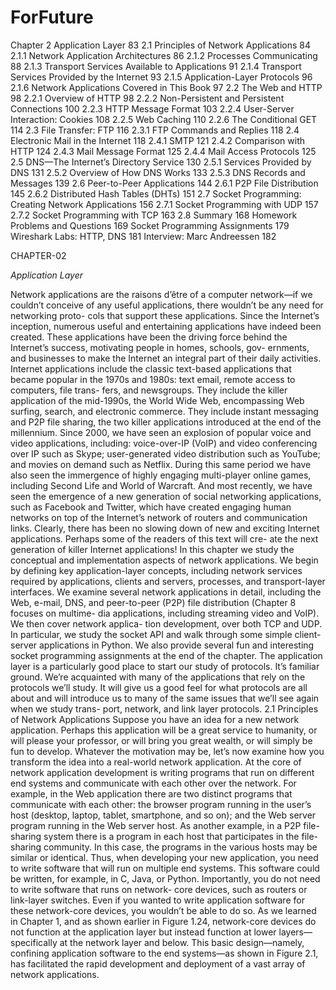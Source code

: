 # ForFuture

Chapter 2 Application Layer 83
2.1 Principles of Network Applications 84
2.1.1 Network Application Architectures 86
2.1.2 Processes Communicating 88
2.1.3 Transport Services Available to Applications 91
2.1.4 Transport Services Provided by the Internet 93
2.1.5 Application-Layer Protocols 96
2.1.6 Network Applications Covered in This Book 97
2.2 The Web and HTTP 98
2.2.1 Overview of HTTP 98
2.2.2 Non-Persistent and Persistent Connections 100
2.2.3 HTTP Message Format 103
2.2.4 User-Server Interaction: Cookies 108
2.2.5 Web Caching 110
2.2.6 The Conditional GET 114
2.3 File Transfer: FTP 116
2.3.1 FTP Commands and Replies 118
2.4 Electronic Mail in the Internet 118
2.4.1 SMTP 121
2.4.2 Comparison with HTTP 124
2.4.3 Mail Message Format 125
2.4.4 Mail Access Protocols 125
2.5 DNS—The Internet’s Directory Service 130
2.5.1 Services Provided by DNS 131
2.5.2 Overview of How DNS Works 133
2.5.3 DNS Records and Messages 139
2.6 Peer-to-Peer Applications 144
2.6.1 P2P File Distribution 145
2.6.2 Distributed Hash Tables (DHTs) 151
2.7 Socket Programming: Creating Network Applications 156
2.7.1 Socket Programming with UDP 157
2.7.2 Socket Programming with TCP 163
2.8 Summary 168
Homework Problems and Questions 169
Socket Programming Assignments 179
Wireshark Labs: HTTP, DNS 181
Interview: Marc Andreessen 182

CHAPTER-02

*Application Layer*

Network applications are the raisons d’être of a computer network—if we couldn’t
conceive of any useful applications, there wouldn’t be any need for networking proto-
cols that support these applications. Since the Internet’s inception, numerous useful and
entertaining applications have indeed been created. These applications have been the
driving force behind the Internet’s success, motivating people in homes, schools, gov-
ernments, and businesses to make the Internet an integral part of their daily activities.
Internet applications include the classic text-based applications that became
popular in the 1970s and 1980s: text email, remote access to computers, file trans-
fers, and newsgroups. They include the killer application of the mid-1990s, the
World Wide Web, encompassing Web surfing, search, and electronic commerce.
They include instant messaging and P2P file sharing, the two killer applications
introduced at the end of the millennium. Since 2000, we have seen an explosion of
popular voice and video applications, including: voice-over-IP (VoIP) and video
conferencing over IP such as Skype; user-generated video distribution such as
YouTube; and movies on demand such as Netflix. During this same period we have
also seen the immergence of highly engaging multi-player online games, including
Second Life and World of Warcraft. And most recently, we have seen the emergence
of a new generation of social networking applications, such as Facebook and Twitter,
which have created engaging human networks on top of the Internet’s network of
routers and communication links. Clearly, there has been no slowing down of new
and exciting Internet applications. Perhaps some of the readers of this text will cre-
ate the next generation of killer Internet applications!
In this chapter we study the conceptual and implementation aspects of network
applications. We begin by defining key application-layer concepts, including network
services required by applications, clients and servers, processes, and transport-layer
interfaces. We examine several network applications in detail, including the Web,
e-mail, DNS, and peer-to-peer (P2P) file distribution (Chapter 8 focuses on multime-
dia applications, including streaming video and VoIP). We then cover network applica-
tion development, over both TCP and UDP. In particular, we study the socket API
and walk through some simple client-server applications in Python. We also provide
several fun and interesting socket programming assignments at the end of the chapter.
The application layer is a particularly good place to start our study of protocols.
It’s familiar ground. We’re acquainted with many of the applications that rely on the
protocols we’ll study. It will give us a good feel for what protocols are all about and
will introduce us to many of the same issues that we’ll see again when we study trans-
port, network, and link layer protocols.
2.1 Principles of Network Applications
Suppose you have an idea for a new network application. Perhaps this application
will be a great service to humanity, or will please your professor, or will bring you
great wealth, or will simply be fun to develop. Whatever the motivation may be, let’s
now examine how you transform the idea into a real-world network application.
At the core of network application development is writing programs that run on
different end systems and communicate with each other over the network. For
example, in the Web application there are two distinct programs that communicate
with each other: the browser program running in the user’s host (desktop, laptop,
tablet, smartphone, and so on); and the Web server program running in the Web
server host. As another example, in a P2P file-sharing system there is a program in
each host that participates in the file-sharing community. In this case, the programs
in the various hosts may be similar or identical.
Thus, when developing your new application, you need to write software that
will run on multiple end systems. This software could be written, for example, in C,
Java, or Python. Importantly, you do not need to write software that runs on network-
core devices, such as routers or link-layer switches. Even if you wanted to write
application software for these network-core devices, you wouldn’t be able to do so.
As we learned in Chapter 1, and as shown earlier in Figure 1.24, network-core
devices do not function at the application layer but instead function at lower layers—
specifically at the network layer and below. This basic design—namely, confining
application software to the end systems—as shown in Figure 2.1, has facilitated the
rapid development and deployment of a vast array of network applications.

